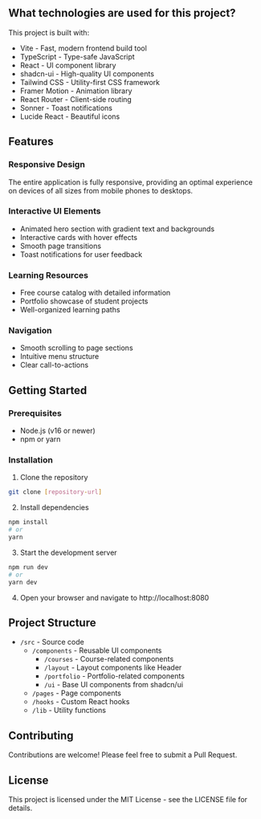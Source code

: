 ## What technologies are used for this project?

This project is built with:

- Vite - Fast, modern frontend build tool
- TypeScript - Type-safe JavaScript
- React - UI component library
- shadcn-ui - High-quality UI components
- Tailwind CSS - Utility-first CSS framework
- Framer Motion - Animation library
- React Router - Client-side routing
- Sonner - Toast notifications
- Lucide React - Beautiful icons

## Features

### Responsive Design
The entire application is fully responsive, providing an optimal experience on devices of all sizes from mobile phones to desktops.

### Interactive UI Elements
- Animated hero section with gradient text and backgrounds
- Interactive cards with hover effects
- Smooth page transitions
- Toast notifications for user feedback

### Learning Resources
- Free course catalog with detailed information
- Portfolio showcase of student projects
- Well-organized learning paths

### Navigation
- Smooth scrolling to page sections
- Intuitive menu structure
- Clear call-to-actions

## Getting Started

### Prerequisites
- Node.js (v16 or newer)
- npm or yarn

### Installation

1. Clone the repository
```bash
git clone [repository-url]
```

2. Install dependencies
```bash
npm install
# or
yarn
```

3. Start the development server
```bash
npm run dev
# or
yarn dev
```

4. Open your browser and navigate to http://localhost:8080

## Project Structure

- `/src` - Source code
  - `/components` - Reusable UI components
    - `/courses` - Course-related components
    - `/layout` - Layout components like Header
    - `/portfolio` - Portfolio-related components
    - `/ui` - Base UI components from shadcn/ui
  - `/pages` - Page components
  - `/hooks` - Custom React hooks
  - `/lib` - Utility functions

## Contributing

Contributions are welcome! Please feel free to submit a Pull Request.

## License

This project is licensed under the MIT License - see the LICENSE file for details.
